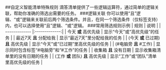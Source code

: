 ##自定义智能清单特殊规则
滴答清单提供了一些逻辑运算符，通过简单的逻辑关联，帮助你准确的筛选出需要的任务。
###逻辑关联
你可以使用“且”逻辑、“或”逻辑来关联前后两个筛选条件。并且，在同一个筛选条件（仅标签支持）内，也可以选择使用“且”逻辑、“或”逻辑。
###常用筛选规则示例
| 规则        | 说明           |
| ------------- |:-------------:|
| 今天 **或** 高优先级      | 显示“今天”或“高优先级”的任务 |
| 最近7天 **且** 分配给我      | 显示“最近7天”里分配给我的任务      |
| (今天 **或** 已过期) **且** 高优先级 | 显示“今天”或“已过期”里高优先级的任务      |
| (#电脑旁 **且** #工作) | 显示同时包含标签“#电脑旁”和“#工作”的任务      |
| 收集箱 **且** 没有日期 | 显示收集箱清单里的没有日期的任务      |
| (工作 **或** 团队) **且** 高优先级 | 显示“工作”或“团队”清单里高优先级的任务      |